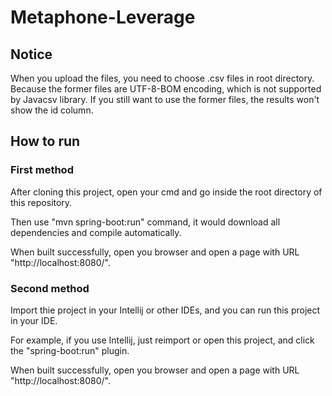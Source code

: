# Metaphone-Leverage

## Notice
When you upload the files, you need to choose .csv files in root directory. Because the former files are UTF-8-BOM encoding, which is not supported by Javacsv library. If you still want to use the former files, the results won't show the id column. 



## How to run
### First method
After cloning this project, open your cmd and go inside the root directory of this repository. 

Then use "mvn spring-boot:run" command, it would download all dependencies and compile automatically.

When built successfully, open you browser and open a page with URL "http://localhost:8080/".

### Second method
Import thie project in your Intellij or other IDEs, and you can run this project in your IDE. 

For example, if you use Intellij, just reimport or open this project, and click the "spring-boot:run" plugin.

When built successfully, open you browser and open a page with URL "http://localhost:8080/".
